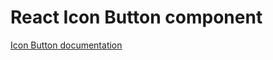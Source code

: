 <!-- @license CC0-1.0 -->

# React Icon Button component

[Icon Button documentation](../../../css/src/components/icon-button/README.md)
